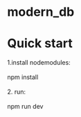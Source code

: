 # modern_db

# Quick start

1.install nodemodules:<br></br>
npm install <br></br>
2. run: <br></br>
npm run dev

